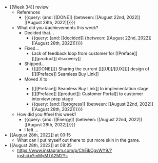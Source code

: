 - [[Week 34]] review
    - References
        - {{query: {and: [[DONE]] {between: [[August 22nd, 2022]][[August 28th, 2022]]}}}}
    - What did you #achievements this week?
        - Decided that...
            - {{query: {and: [[decided]] {between: [[August 22nd, 2022]] [[August 28th, 2022]]}}}}
        - Fixed...
            - Lack of feedback loop from customer for [[Preface]] [[[[product]] discovery]]
        - Shipped...
            - {{[[DONE]]}}  Sharing the current [[[[UI]]/[[UX]]]] design of [[[[Preface]] Seamless Buy Link]]
        - Moved X to <next step>
            - [[[[Preface]] Seamless Buy Link]] to implementation stage
            - [[[[Preface]] [[product]]: Customer Portal]] to customer interview prep stage
            - {{query: {and: [[progress]] {between: [[August 22nd, 2022]] [[August 28th, 2022]]}}}}
    - How did you #feel this week?
        - {{query: {and: [[Energy]] {between: [[August 22nd, 2022]] [[August 28th, 2022]]}}}}
        - I felt ...
- [[August 28th, 2022]] at 00:15
    - What can I put myself out there to put more skin in the game.
- [[August 28th, 2022]] at 08:35
    - https://www.instagram.com/p/ChEikCgvWY9/?igshid=YmMyMTA2M2Y=

